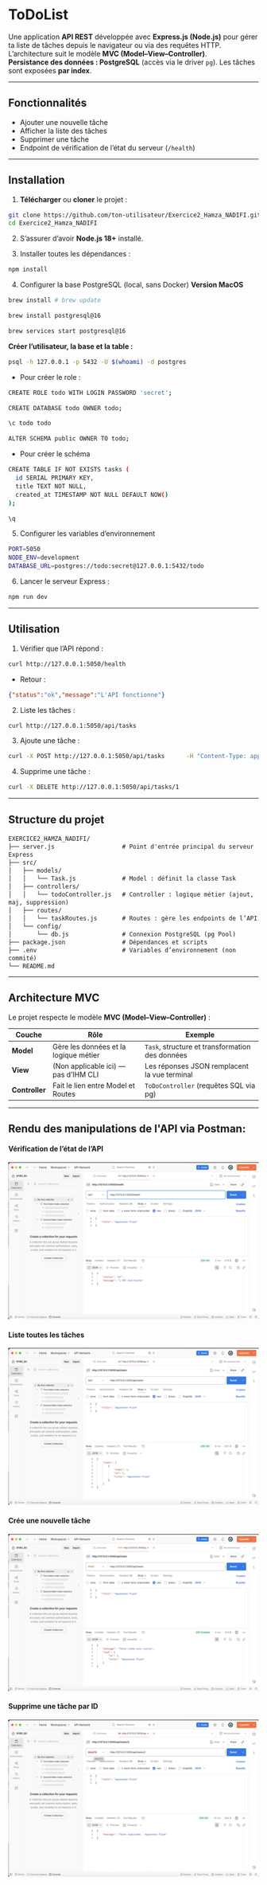 # ToDoList

Une application **API REST** développée avec **Express.js (Node.js)** pour gérer ta liste de tâches depuis le navigateur ou via des requêtes HTTP.  
L’architecture suit le modèle **MVC (Model–View–Controller)**.  
**Persistance des données : PostgreSQL** (accès via le driver `pg`). Les tâches sont exposées **par index**.

---

## Fonctionnalités

* Ajouter une nouvelle tâche  
* Afficher la liste des tâches  
* Supprimer une tâche  
* Endpoint de vérification de l’état du serveur (`/health`)

---

## Installation

1. **Télécharger** ou **cloner** le projet :

```bash
git clone https://github.com/ton-utilisateur/Exercice2_Hamza_NADIFI.git
cd Exercice2_Hamza_NADIFI
```

2. S’assurer d’avoir **Node.js 18+** installé.

3. Installer toutes les dépendances :

```bash
npm install
```
4. Configurer la base PostgreSQL (local, sans Docker)
**Version MacOS**
```bash
brew install # brew update
```
```bash
brew install postgresql@16
```
```bash
brew services start postgresql@16
```
**Créer l’utilisateur, la base et la table :**

```bash
psql -h 127.0.0.1 -p 5432 -U $(whoami) -d postgres
```


- Pour créer le role :
```bash
CREATE ROLE todo WITH LOGIN PASSWORD 'secret';
```
```bash
CREATE DATABASE todo OWNER todo;
```
```bash
\c todo todo
```
```bash
ALTER SCHEMA public OWNER TO todo;
```


- Pour créer le schéma
```bash
CREATE TABLE IF NOT EXISTS tasks (
  id SERIAL PRIMARY KEY,
  title TEXT NOT NULL,
  created_at TIMESTAMP NOT NULL DEFAULT NOW()
);
```
```bash
\q
```
5. Configurer les variables d’environnement
```bash
PORT=5050
NODE_ENV=development
DATABASE_URL=postgres://todo:secret@127.0.0.1:5432/todo
```
6. Lancer le serveur Express :
```bash
npm run dev
```

---

## Utilisation

1. Vérifier que l’API répond :
```bash
curl http://127.0.0.1:5050/health
```

- Retour :
```json
{"status":"ok","message":"L'API fonctionne"}
```

2. Liste les tâches :
```bash
curl http://127.0.0.1:5050/api/tasks
```

3. Ajoute une tâche :
```bash
curl -X POST http://127.0.0.1:5050/api/tasks      -H "Content-Type: application/json"      -d '{"title":"Apprendre Express"}'
```

4. Supprime une tâche :
```bash
curl -X DELETE http://127.0.0.1:5050/api/tasks/1
```

---

## Structure du projet

```
EXERCICE2_HAMZA_NADIFI/
├── server.js                   # Point d'entrée principal du serveur Express
├── src/
│   ├── models/
│   │   └── Task.js             # Model : définit la classe Task
│   ├── controllers/
│   │   └── todoController.js   # Controller : logique métier (ajout, maj, suppression)
│   ├── routes/
│   │   └── taskRoutes.js       # Routes : gère les endpoints de l’API
│   └── config/
│       └── db.js               # Connexion PostgreSQL (pg Pool)
├── package.json                # Dépendances et scripts
├── .env                        # Variables d’environnement (non commité)
└── README.md

```

---

## Architecture MVC

Le projet respecte le modèle **MVC (Model–View–Controller)** :

| Couche         | Rôle                                  | Exemple                                           |
| -------------- | ------------------------------------- | ------------------------------------------------- |
| **Model**      | Gère les données et la logique métier | `Task`, structure et transformation des données   |
| **View**       | (Non applicable ici) — pas d’IHM CLI  | Les réponses JSON remplacent la vue terminal      |
| **Controller** | Fait le lien entre Model et Routes    | `ToDoController` (requêtes SQL via pg)   |


---

## Rendu des manipulations de l'API via Postman:

#### Vérification de l’état de l’API
![health](./assets/health.png)

#### Liste toutes les tâches
![list](./assets/displayTasks.png)

#### Crée une nouvelle tâche
![new](./assets/addTask.png)

#### Supprime une tâche par ID
![delete](./assets/deleteTaskById.png)
